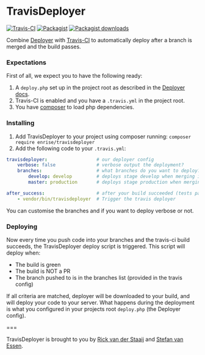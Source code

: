 # TravisDeployer

[![Travis-CI](https://api.travis-ci.org/Enrise/TravisDeployer.svg?branch=master)](https://travis-ci.org/Enrise/TravisDeployer)
[![Packagist](https://img.shields.io/packagist/v/enrise/travisdeployer.svg)](https://packagist.org/packages/enrise/travisdeployer)
[![Packagist downloads](https://img.shields.io/packagist/dt/enrise/travisdeployer.svg)](https://packagist.org/packages/enrise/travisdeployer)

Combine [Deployer](http://deployer.org/) with [Travis-CI](https://travis-ci.org/) to automatically deploy
after a branch is merged and the build passes.

### Expectations

First of all, we expect you to have the following ready:

1. A `deploy.php` set up in the project root as described in the [Deployer docs](http://deployer.org/docs).
1. Travis-CI is enabled and you have a `.travis.yml` in the project root.
1. You have [composer](https://getcomposer.org/) to load php dependencies.

### Installing

1. Add TravisDeployer to your project using composer running: `composer require enrise/travisdeployer`
1. Add the following code to your `.travis.yml`:
```yml
travisdeployer:                  # our deployer config
    verbose: false               # verbose output the deployment?
    branches:                    # what branches do you want to deploy?
        develop: develop         # deploys stage develop when merging into develop
        master: production       # deploys stage production when merging into master

after_success:                   # after your build succeeded (tests passed)
    - vendor/bin/travisdeployer  # Trigger the travis deployer
```
You can customise the branches and if you want to deploy verbose or not.

### Deploying

Now every time you push code into your branches and the travis-ci build succeeds, the TravisDeployer deploy
script is triggered. This script will deploy when:

* The build is green
* The build is NOT a PR
* The branch pushed to is in the branches list (provided in the travis config)

If all criteria are matched, deployer will be downloaded to your build, and will deploy your code to your server.
What happens during the deployment is what you configured in your projects root `deploy.php` (the Deployer config).

===

TravisDeployer is brought to you by [Rick van der Staaij](https://github.com/RickvdStaaij) and
[Stefan van Essen](https://github.com/eXistenZNL).
